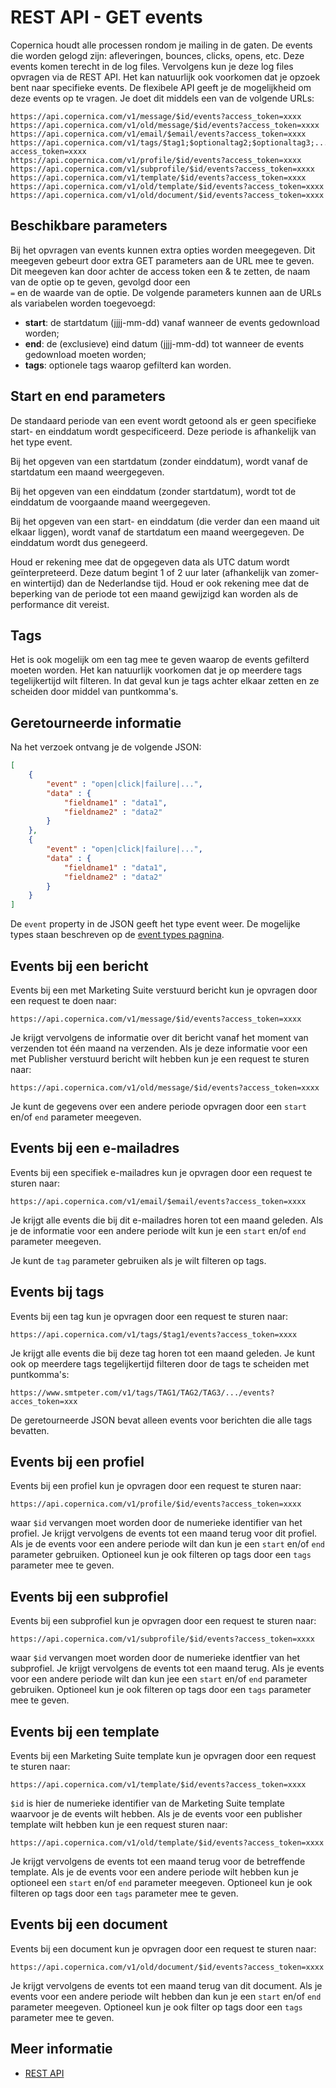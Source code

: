 # REST API - GET events

Copernica houdt alle processen rondom je mailing in de gaten. De events die worden gelogd zijn:
afleveringen, bounces, clicks, opens, etc. Deze events komen terecht in de log files. Vervolgens
kun je deze log files opvragen via de REST API. Het kan natuurlijk ook voorkomen dat je opzoek bent 
naar specifieke events. De flexibele API geeft je de mogelijkheid om deze events 
op te vragen. Je doet dit middels een van de volgende URLs:

```text
https://api.copernica.com/v1/message/$id/events?access_token=xxxx
https://api.copernica.com/v1/old/message/$id/events?access_token=xxxx
https://api.copernica.com/v1/email/$email/events?access_token=xxxx
https://api.copernica.com/v1/tags/$tag1;$optionaltag2;$optionaltag3;.../events?access_token=xxxx
https://api.copernica.com/v1/profile/$id/events?access_token=xxxx
https://api.copernica.com/v1/subprofile/$id/events?access_token=xxxx
https://api.copernica.com/v1/template/$id/events?access_token=xxxx
https://api.copernica.com/v1/old/template/$id/events?access_token=xxxx
https://api.copernica.com/v1/old/document/$id/events?access_token=xxxx
```

## Beschikbare parameters

Bij het opvragen van events kunnen extra opties worden meegegeven. Dit meegeven gebeurt 
door extra GET parameters aan de URL mee te geven. Dit meegeven kan door achter de 
access token een  & te zetten, de naam van de optie op te geven, gevolgd door een  
`=`  en de waarde van de optie. De volgende parameters kunnen aan de URLs als 
variabelen worden toegevoegd:

- **start**: de startdatum (jjjj-mm-dd) vanaf wanneer de events gedownload worden;
- **end**:   de (exclusieve) eind datum (jjjj-mm-dd) tot wanneer de events gedownload moeten worden;
- **tags**:  optionele tags waarop gefilterd kan worden.


## Start en end parameters

De standaard periode van een event wordt getoond als er geen specifieke start- en einddatum wordt 
gespecificeerd. Deze periode is afhankelijk van het type event.

Bij het opgeven van een startdatum (zonder einddatum), wordt vanaf de startdatum een maand 
weergegeven.

Bij het opgeven van een einddatum (zonder startdatum), wordt tot de einddatum de voorgaande 
maand weergegeven.

Bij het opgeven van een start- en einddatum (die verder dan een maand uit elkaar liggen), 
wordt vanaf de startdatum een maand weergegeven. De einddatum wordt dus genegeerd.

Houd er rekening mee dat de opgegeven data als UTC datum wordt geïnterpreteerd. 
Deze datum begint 1 of 2 uur later (afhankelijk van zomer- en wintertijd) dan de Nederlandse tijd. 
Houd er ook rekening mee dat de beperking van de periode tot een maand gewijzigd kan worden als 
de performance dit vereist.


## Tags

Het is ook mogelijk om een tag mee te geven waarop de events gefilterd moeten
worden. Het kan natuurlijk voorkomen dat je op meerdere tags tegelijkertijd
wilt filteren. In dat geval kun je tags achter elkaar zetten en ze scheiden
door middel van puntkomma's.


## Geretourneerde informatie

Na het verzoek ontvang je de volgende JSON:

```json
[
    {
        "event" : "open|click|failure|...",
        "data" : {
            "fieldname1" : "data1",
            "fieldname2" : "data2"
        }
    },
    {
        "event" : "open|click|failure|...",
        "data" : {
            "fieldname1" : "data1",
            "fieldname2" : "data2"
        }
    }
]
```
De `event` property in de JSON geeft het type event weer. De mogelijke
types staan beschreven op de [event types pagnina](./event-types.md).


## Events bij een bericht

Events bij een met Marketing Suite verstuurd bericht kun je opvragen
door een request te doen naar:

```text
https://api.copernica.com/v1/message/$id/events?access_token=xxxx
```

Je krijgt vervolgens de informatie over dit bericht vanaf
het moment van verzenden tot één maand na verzenden. Als je deze informatie
voor een met Publisher verstuurd bericht wilt hebben kun je een request te
sturen naar:

```text
https://api.copernica.com/v1/old/message/$id/events?access_token=xxxx
```

Je kunt de gegevens over een andere periode opvragen door een `start`
en/of `end` parameter meegeven.


## Events bij een e-mailadres

Events bij een specifiek e-mailadres kun je opvragen door een request
te sturen naar:

```text
https://api.copernica.com/v1/email/$email/events?access_token=xxxx
```
Je krijgt alle events die bij dit e-mailadres horen tot een maand geleden.
Als je de informatie voor een andere periode wilt kun je een `start` en/of
`end` parameter meegeven.

Je kunt de `tag` parameter gebruiken als je wilt filteren op tags.

## Events bij tags

Events bij een tag kun je opvragen door een request te sturen naar:

```text
https://api.copernica.com/v1/tags/$tag1/events?access_token=xxxx
```

Je krijgt alle events die bij deze tag horen tot een maand geleden. 
Je kunt ook op meerdere tags tegelijkertijd filteren door de tags te scheiden
met puntkomma's:

```text
https://www.smtpeter.com/v1/tags/TAG1/TAG2/TAG3/.../events?acces_token=xxx
```

De geretourneerde JSON bevat alleen events voor berichten die alle tags
bevatten.


## Events bij een profiel

Events bij een profiel kun je opvragen door een request te sturen naar:

```text
https://api.copernica.com/v1/profile/$id/events?access_token=xxxx
```
waar `$id` vervangen moet worden door de numerieke identifier van het profiel.
Je krijgt vervolgens de events tot een maand terug voor dit profiel. Als
je de events voor een andere periode wilt dan kun je een `start` en/of
`end` parameter gebruiken.
Optioneel kun je ook filteren op tags door een `tags` parameter mee te geven.


## Events bij een subprofiel

Events bij een subprofiel kun je opvragen door een request te sturen naar:

```text
https://api.copernica.com/v1/subprofile/$id/events?access_token=xxxx
```
waar `$id` vervangen moet worden door de numerieke identfier van het subprofiel.
Je krijgt vervolgens de events tot een maand terug. Als je events voor een
andere periode wilt dan kun jee een `start` en/of `end` parameter gebruiken.
Optioneel kun je ook filteren op tags door een `tags` parameter mee te geven.


## Events bij een template

Events bij een Marketing Suite template kun je opvragen door een request
te sturen naar:

```text
https://api.copernica.com/v1/template/$id/events?access_token=xxxx
```
`$id` is hier de numerieke identifier van de Marketing Suite template
waarvoor je de events wilt hebben. Als je de events voor een publisher
template wilt hebben kun je een request sturen naar:

```text
https://api.copernica.com/v1/old/template/$id/events?access_token=xxxx
```

Je krijgt vervolgens de events tot een maand terug voor de betreffende
template. Als je de events voor een andere periode wilt hebben kun je
optioneel een `start` en/of `end` parameter meegeven. Optioneel kun je ook
filteren op tags door een `tags` parameter mee te geven.


## Events bij een document

Events bij een document kun je opvragen door een request te sturen naar:

```text
https://api.copernica.com/v1/old/document/$id/events?access_token=xxxx
```

Je krijgt vervolgens de events tot een maand terug van dit document. Als 
je events voor een andere periode wilt hebben dan kun je een `start` 
en/of `end` parameter meegeven. Optioneel kun je ook filter op tags 
door een `tags` parameter mee te geven.


## Meer informatie

* [REST API](./rest-api)
